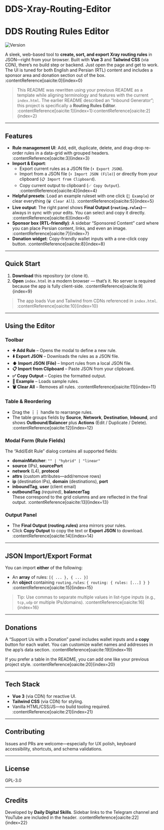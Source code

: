 # DDS-Xray-Routing-Editor

# DDS Routing Rules Editor

![Version](https://img.shields.io/badge/version-1.0-blue.svg)

A sleek, web-based tool to **create, sort, and export Xray routing rules** in JSON—right from your browser. Built with **Vue 3** and **Tailwind CSS** (via CDN), there’s no build step or backend. Just open the page and get to work. The UI is tuned for both English and Persian (RTL) content and includes a sponsor area and donation section out of the box. :contentReference[oaicite:0]{index=0}

> This README was rewritten using your previous README as a template while aligning terminology and features with the current `index.html`. The earlier README described an “Inbound Generator”; this project is specifically a **Routing Rules Editor**. :contentReference[oaicite:1]{index=1}:contentReference[oaicite:2]{index=2}

---

## Features

- **Rule management UI**: Add, edit, duplicate, delete, and drag-drop re-order rules in a data-grid with grouped headers. :contentReference[oaicite:3]{index=3}
- **Import & Export**:
  - Export current rules as a JSON file (`⬇️ Export JSON`).
  - Import from a JSON file (`⬆️ Import JSON (File)`) or directly from your clipboard (`📋 Import from Clipboard`).
  - Copy current output to clipboard (`✅ Copy Output`). :contentReference[oaicite:4]{index=4}
- **Helpful presets**: Load an example ruleset with one click (`🧪 Example`) or clear everything (`🗑️ Clear All`). :contentReference[oaicite:5]{index=5}
- **Live output**: The right panel shows **Final Output (`routing.rules`)**—always in sync with your edits. You can select and copy it directly. :contentReference[oaicite:6]{index=6}
- **Sponsor box (RTL-friendly)**: A sidebar “Sponsored Content” card where you can place Persian content, links, and even an image. :contentReference[oaicite:7]{index=7}
- **Donation widget**: Copy-friendly wallet inputs with a one-click copy button. :contentReference[oaicite:8]{index=8}

---

## Quick Start

1. **Download** this repository (or clone it).
2. **Open** `index.html` in a modern browser — that’s it. No server is required because the app is fully client-side. :contentReference[oaicite:9]{index=9}

> The app loads Vue and Tailwind from CDNs referenced in `index.html`. :contentReference[oaicite:10]{index=10}

---

## Using the Editor

### Toolbar

- **➕ Add Rule** – Opens the modal to define a new rule.
- **⬇️ Export JSON** – Downloads the rules as a JSON file.
- **⬆️ Import JSON (File)** – Import rules from a local JSON file.
- **📋 Import from Clipboard** – Paste JSON from your clipboard.
- **✅ Copy Output** – Copies the formatted output.
- **🧪 Example** – Loads sample rules.
- **🗑️ Clear All** – Removes all rules. :contentReference[oaicite:11]{index=11}

### Table & Reordering

- Drag the **⋮⋮** handle to rearrange rules.
- The table groups fields by **Source**, **Network**, **Destination**, **Inbound**, and shows **Outbound**/**Balancer** plus **Actions** (Edit / Duplicate / Delete). :contentReference[oaicite:12]{index=12}

### Modal Form (Rule Fields)

The “Add/Edit Rule” dialog contains all supported fields:

- **domainMatcher**: `"" | "hybrid" | "linear"`
- **source** (IPs), **sourcePort**
- **network** (L4), **protocol**
- **attrs** (custom attributes—add/remove rows)
- **ip** (destination IPs), **domain** (destinations), **port**
- **inboundTag**, **user** (client email)
- **outboundTag** _(required)_, **balancerTag**  
  These correspond to the grid columns and are reflected in the final output. :contentReference[oaicite:13]{index=13}

### Output Panel

- The **Final Output (routing.rules)** area mirrors your rules.
- Click **Copy Output** to copy the text or **Export JSON** to download. :contentReference[oaicite:14]{index=14}

---

## JSON Import/Export Format

You can import **either** of the following:

- An **array** of rules: `[{ ... }, { ... }]`
- An **object** containing `routing.rules`: `{ routing: { rules: [...] } }` :contentReference[oaicite:15]{index=15}

> Tip: Use commas to separate multiple values in list-type inputs (e.g., `tcp,udp` or multiple IPs/domains). :contentReference[oaicite:16]{index=16}

---

## Donations

A “Support Us with a Donation” panel includes wallet inputs and a **copy** button for each wallet. You can customize wallet names and addresses in the app’s data section. :contentReference[oaicite:19]{index=19}

If you prefer a table in the README, you can add one like your previous project style. :contentReference[oaicite:20]{index=20}

---

## Tech Stack

- **Vue 3** (via CDN) for reactive UI.
- **Tailwind CSS** (via CDN) for styling.
- Vanilla HTML/CSS/JS—no build tooling required. :contentReference[oaicite:21]{index=21}

---

## Contributing

Issues and PRs are welcome—especially for UX polish, keyboard accessibility, shortcuts, and schema validations.

---

## License

GPL-3.0

---

## Credits

Developed by **Daily Digital Skills**. Sidebar links to the Telegram channel and YouTube are included in the header. :contentReference[oaicite:22]{index=22}
